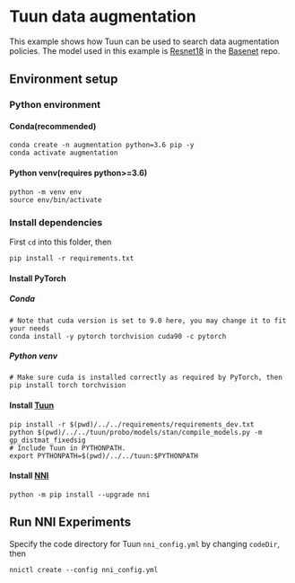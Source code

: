 # Tuun data augmentation
This example shows how Tuun can be used to search data augmentation policies. The model used in this example is [Resnet18](https://github.com/bkj/basenet/blob/819db22359e77ae6b4d0424d1379b84999fa20ac/examples/cifar/cifar10.py#L125) in the [Basenet](https://github.com/bkj/basenet) repo.
## Environment setup
### Python environment
#### Conda(recommended)
```shell
conda create -n augmentation python=3.6 pip -y
conda activate augmentation
```
#### Python venv(requires python>=3.6)
```shell
python -m venv env
source env/bin/activate
```
### Install dependencies
First `cd` into this folder, then
```shell
pip install -r requirements.txt
```
#### Install PyTorch
##### Conda
```shell
# Note that cuda version is set to 9.0 here, you may change it to fit your needs
conda install -y pytorch torchvision cuda90 -c pytorch
```
##### Python venv
```shell
# Make sure cuda is installed correctly as required by PyTorch, then
pip install torch torchvision
```

#### Install [Tuun](https://github.com/petuum/tuun)
```shell
pip install -r $(pwd)/../../requirements/requirements_dev.txt
python $(pwd)/../../tuun/probo/models/stan/compile_models.py -m gp_distmat_fixedsig
# Include Tuun in PYTHONPATH.
export PYTHONPATH=$(pwd)/../../tuun:$PYTHONPATH
```

#### Install [NNI](https://github.com/microsoft/nni)
```shell
python -m pip install --upgrade nni
```

## Run NNI Experiments

Specify the code directory for Tuun `nni_config.yml` by changing `codeDir`, then
```shell
nnictl create --config nni_config.yml
```
